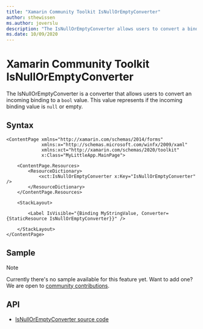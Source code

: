 ```yaml
---
title: "Xamarin Community Toolkit IsNullOrEmptyConverter"
author: sthewissen
ms.author: joverslu
description: "The IsNullOrEmptyConverter allows users to convert a binding value to a boolean indicating whether or not the binding value is null or empty."
ms.date: 10/09/2020
---
```


# Xamarin Community Toolkit IsNullOrEmptyConverter

The IsNullOrEmptyConverter is a converter that allows users to convert an incoming binding to a `bool` value. This value represents if the incoming binding value is `null` or empty.

## Syntax

```xaml
<ContentPage xmlns="http://xamarin.com/schemas/2014/forms"
             xmlns:x="http://schemas.microsoft.com/winfx/2009/xaml"
             xmlns:xct="http://xamarin.com/schemas/2020/toolkit"
             x:Class="MyLittleApp.MainPage">

    <ContentPage.Resources>
        <ResourceDictionary>
            <xct:IsNullOrEmptyConverter x:Key="IsNullOrEmptyConverter" />
        </ResourceDictionary>
    </ContentPage.Resources>

    <StackLayout>

        <Label IsVisible="{Binding MyStringValue, Converter={StaticResource IsNullOrEmptyConverter}}" />

    </StackLayout>
</ContentPage>
```

## Sample

> [!NOTE]
> Currently there's no sample available for this feature yet. Want to add one? We are open to [community contributions](https://github.com/xamarin/XamarinCommunityToolkit).

<!-- [IsNullOrEmptyConverter sample page Source](https://github.com/xamarin/XamarinCommunityToolkit)

You can see this in action in the [Xamarin Community Toolkit Sample App](https://github.com/xamarin/XamarinCommunityToolkit). -->

## API

* [IsNullOrEmptyConverter source code](https://github.com/xamarin/XamarinCommunityToolkit/blob/main/src/CommunityToolkit/Xamarin.CommunityToolkit/Converters/IsNullOrEmptyConverter.shared.cs)
